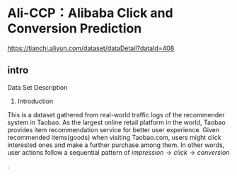 # Ali-CCP：Alibaba Click and Conversion Prediction



https://tianchi.aliyun.com/dataset/dataDetail?dataId=408

## intro
Data Set Description
1. Introduction

This is a dataset gathered from real-world traffic logs of the recommender system in Taobao. As the largest online retail platform in the world, Taobao provides item recommendation service for better user experience. Given recommended items(goods) when visiting Taobao.com, users might click interested ones and make a further purchase among them. In other words, user actions follow a sequential pattern of $impression \rightarrow click \rightarrow conversion$

.
